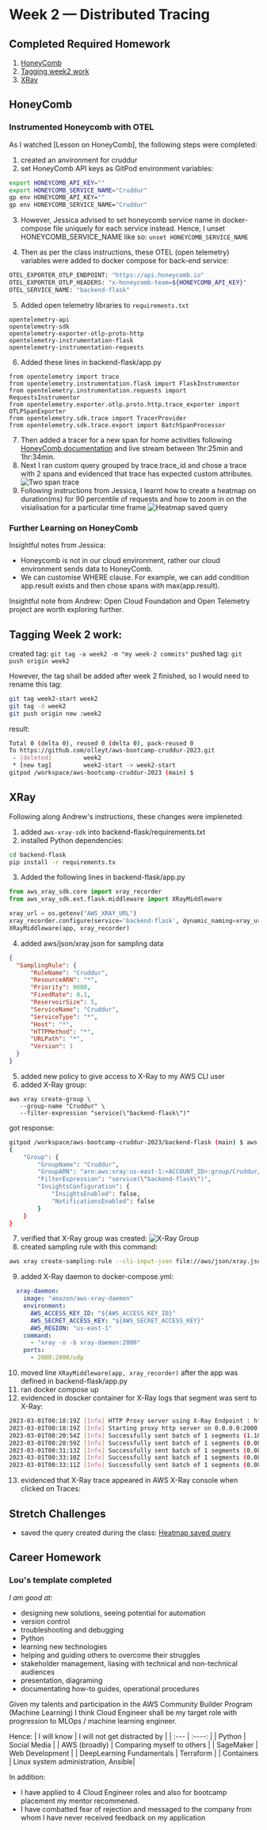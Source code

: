 # Week 2 — Distributed Tracing

## Completed Required Homework
1. [HoneyComb](#honeycomb)
2. [Tagging week2 work](#tagging-week-2-work)
3. [XRay](#xray)

## HoneyComb

### Instrumented Honeycomb with OTEL
As I watched [Lesson on HoneyComb], the following steps were completed:
1. created an anvironment for cruddur
2. set HoneyComb API keys as GitPod environment variables: 
```bash
export HONEYCOMB_API_KEY=""
export HONEYCOMB_SERVICE_NAME="Cruddur"
gp env HONEYCOMB_API_KEY=""
gp env HONEYCOMB_SERVICE_NAME="Cruddur"
```
3. However, Jessica advised to set honeycomb service name in docker-compose file uniquely for each service instead.
Hence, I unset HONEYCOMB_SERVICE_NAME like so:
``` unset HONEYCOMB_SERVICE_NAME ```

4. Then as per the class instructions, these OTEL (open telemetry) variables were added to docker compose for back-end service:
```bash
OTEL_EXPORTER_OTLP_ENDPOINT: "https://api.honeycomb.io"
OTEL_EXPORTER_OTLP_HEADERS: "x-honeycomb-team=${HONEYCOMB_API_KEY}"
OTEL_SERVICE_NAME: "backend-flask"
```
5. Added open telemetry libraries to ```requirements.txt```
```
opentelemetry-api 
opentelemetry-sdk 
opentelemetry-exporter-otlp-proto-http 
opentelemetry-instrumentation-flask 
opentelemetry-instrumentation-requests
```
6. Added these lines in backend-flask/app.py
```
from opentelemetry import trace
from opentelemetry.instrumentation.flask import FlaskInstrumentor
from opentelemetry.instrumentation.requests import RequestsInstrumentor
from opentelemetry.exporter.otlp.proto.http.trace_exporter import OTLPSpanExporter
from opentelemetry.sdk.trace import TracerProvider
from opentelemetry.sdk.trace.export import BatchSpanProcessor
```
7. Then added a tracer for a new span for home activities following [HoneyComb documentation](https://docs.honeycomb.io/getting-data-in/opentelemetry/python/) and live stream between 1hr:25min and 1hr:34min.
8. Next I ran custom query grouped by trace.trace_id and chose a trace with 2 spans and evidenced that trace has expected custom attributes. 
![Two span trace](../_docs/assets/honeycomb_trace_two_spans_attributes.png?raw=true)
9. Following instructions from Jessica, I learnt how to create a heatmap on duration(ms) for 90 percentile of requests and how to zoom in on the visialisation for a particular time frame
![Heatmap saved query](../_docs/assets/honeycomb_heatmap_saved_query.png)

   
### Further Learning on HoneyComb  
  Insightful notes from Jessica:
  * Honeycomb is not in our cloud environment, rather our cloud environment sends data to HoneyComb.
  * We can customise WHERE clause. For example, we can add condition app.result exists and then chose spans with max(app.result).
  
  Insightful note from Andrew:
  Open Cloud Foundation and Open Telemetry project are worth exploring further.

## Tagging Week 2 work:
created tag: ```git tag -a week2 -m "my week-2 commits"```
pushed tag: ```git push origin week2```

However, the tag shall be added after week 2 finished, so I would need to rename this tag:
```bash
git tag week2-start week2
git tag -d week2
git push origin new :week2
```   
result:
```bash
Total 0 (delta 0), reused 0 (delta 0), pack-reused 0
To https://github.com/olleyt/aws-bootcamp-cruddur-2023.git
 - [deleted]         week2
 * [new tag]         week2-start -> week2-start
gitpod /workspace/aws-bootcamp-cruddur-2023 (main) $ 
```
## XRay

Following along Andrew's instructions, these changes were impleneted:
1. added ```aws-xray-sdk``` into backend-flask/requirements.txt
2. installed Python dependencies: 
```bash
cd backend-flask
pip install -r requirements.tx
```
3. Added the following lines in backend-flask/app.py
```python
from aws_xray_sdk.core import xray_recorder
from aws_xray_sdk.ext.flask.middleware import XRayMiddleware

xray_url = os.getenv("AWS_XRAY_URL")
xray_recorder.configure(service='backend-flask', dynamic_naming=xray_url)
XRayMiddleware(app, xray_recorder)
```
4. added aws/json/xray.json for sampling data
```json
{
  "SamplingRule": {
      "RuleName": "Cruddur",
      "ResourceARN": "*",
      "Priority": 9000,
      "FixedRate": 0.1,
      "ReservoirSize": 5,
      "ServiceName": "Cruddur",
      "ServiceType": "*",
      "Host": "*",
      "HTTPMethod": "*",
      "URLPath": "*",
      "Version": 1
  }
}
```
5. added new policy to give access to X-Ray to my AWS CLI user
6. added X-Ray group:
```
aws xray create-group \
   --group-name "Cruddur" \
   --filter-expression "service(\"backend-flask\")"
```
got response:
```bash
gitpod /workspace/aws-bootcamp-cruddur-2023/backend-flask (main) $ aws xray create-group    --group-name "Cruddur"    --filter-expression "service(\"backend-flask\")"
{
    "Group": {
        "GroupName": "Cruddur",
        "GroupARN": "arn:aws:xray:us-east-1:<ACCOUNT_ID>:group/Cruddur/<GROUP_ID>",
        "FilterExpression": "service(\"backend-flask\")",
        "InsightsConfiguration": {
            "InsightsEnabled": false,
            "NotificationsEnabled": false
        }
    }
}
```
7. verified that X-Ray group was created:
![X-Ray Group](../_docs/assets/XRay_group.png)
8. created sampling rule with this command: 
```bash
aws xray create-sampling-rule --cli-input-json file://aws/json/xray.json
```
9. added X-Ray daemon to docker-compose.yml:
```yml
  xray-daemon:
    image: "amazon/aws-xray-daemon"
    environment:
      AWS_ACCESS_KEY_ID: "${AWS_ACCESS_KEY_ID}"
      AWS_SECRET_ACCESS_KEY: "${AWS_SECRET_ACCESS_KEY}"
      AWS_REGION: "us-east-1"
    command:
      - "xray -o -b xray-daemon:2000"
    ports:
      - 2000:2000/udp
```
10. moved line ```XRayMiddleware(app, xray_recorder)``` after the app was defined in backend-flask/app.py
11. ran docker compose up
12. evidenced in doscker container for X-Ray logs that segment was sent to X-Ray:
```bash
2023-03-01T00:18:19Z [Info] HTTP Proxy server using X-Ray Endpoint : https://xray.us-east-1.amazonaws.com
2023-03-01T00:18:19Z [Info] Starting proxy http server on 0.0.0.0:2000
2023-03-01T00:20:54Z [Info] Successfully sent batch of 1 segments (1.104 seconds)
2023-03-01T00:20:59Z [Info] Successfully sent batch of 1 segments (0.085 seconds)
2023-03-01T00:31:13Z [Info] Successfully sent batch of 1 segments (0.087 seconds)
2023-03-01T00:33:10Z [Info] Successfully sent batch of 1 segments (0.082 seconds)
2023-03-01T00:33:11Z [Info] Successfully sent batch of 1 segments (0.086 seconds)
```
13. evidenced that X-Ray trace appeared in AWS X-Ray console when clicked on Traces:


## Stretch Challenges
- saved the query created during the class: [Heatmap saved query](../_docs/assets/honeycomb_heatmap_saved_query.png)

## Career Homework

### Lou's template completed
*I am good at:*
* designing new solutions, seeing potential for automation
* version control
* troubleshooting and debugging
* Python
* learning new technologies
* helping and guiding others to overcome their struggles
* stakeholder management, liasing with technical and non-technical audiences
* presentation, diagraming
* documentating how-to guides, operational procedures

Given my talents and participation in the AWS Community Builder Program (Machine Learning) I think Cloud Engineer shall be my target role with progression to MLOps / machine learning engineer.

Hence:
| I will know      | I will not get distracted by | 
| :---          |    :----:    | 
| Python       | Social Media               |
| AWS (broadly) | Comparing myself to others | 
| SageMaker     | Web Development           |
| DeepLearning Fundamentals | Terraform |
| Containers                | Linux system administration, Ansible|

In addition:
* I have applied to 4 Cloud Engineer roles and also for bootcamp placement my mentor recommened.
* I have combatted fear of rejection and messaged to the company from whom I have never received feedback on my application
